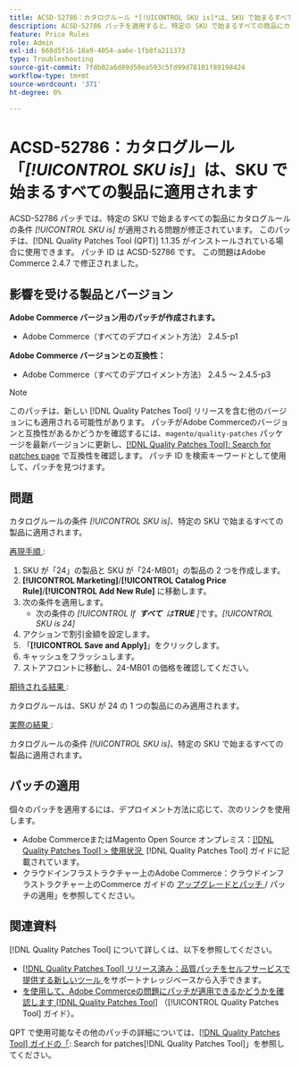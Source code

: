 ```yaml
---
title: ACSD-52786：カタログルール *[!UICONTROL SKU is]*は、SKU で始まるすべての製品に適用されます
description: ACSD-52786 パッチを適用すると、特定の SKU で始まるすべての商品にカタログルール条件*[!UICONTROL SKU is]*が適用されるAdobe Commerceの問題が修正されます。
feature: Price Rules
role: Admin
exl-id: 668d5f16-18a9-4054-aa6e-1fb8fa211373
type: Troubleshooting
source-git-commit: 7fdb02a6d89d50ea593c5fd99d78101f89198424
workflow-type: tm+mt
source-wordcount: '371'
ht-degree: 0%

---
```


# ACSD-52786：カタログルール「*[!UICONTROL SKU is]*」は、SKU で始まるすべての製品に適用されます

ACSD-52786 パッチでは、特定の SKU で始まるすべての製品にカタログルールの条件 *[!UICONTROL SKU is]* が適用される問題が修正されています。 このパッチは、[!DNL Quality Patches Tool (QPT)] 1.1.35 がインストールされている場合に使用できます。 パッチ ID は ACSD-52786 です。 この問題はAdobe Commerce 2.4.7 で修正されました。

## 影響を受ける製品とバージョン

**Adobe Commerce バージョン用のパッチが作成されます。**

* Adobe Commerce（すべてのデプロイメント方法） 2.4.5-p1

**Adobe Commerce バージョンとの互換性：**

* Adobe Commerce（すべてのデプロイメント方法） 2.4.5 ～ 2.4.5-p3

>[!NOTE]
>
>このパッチは、新しい [!DNL Quality Patches Tool] リリースを含む他のバージョンにも適用される可能性があります。 パッチがAdobe Commerceのバージョンと互換性があるかどうかを確認するには、`magento/quality-patches` パッケージを最新バージョンに更新し、[[!DNL Quality Patches Tool]: Search for patches page](https://experienceleague.adobe.com/tools/commerce-quality-patches/index.html?lang=ja) で互換性を確認します。 パッチ ID を検索キーワードとして使用して、パッチを見つけます。

## 問題

カタログルールの条件 *[!UICONTROL SKU is]*、特定の SKU で始まるすべての製品に適用されます。

<u> 再現手順 </u>:

1. SKU が「24」の製品と SKU が「24-MB01」の製品の 2 つを作成します。
1. **[!UICONTROL Marketing]**/**[!UICONTROL Catalog Price Rule]**/**[!UICONTROL Add New Rule]** に移動します。
1. 次の条件を適用します。
   * 次の条件の *[!UICONTROL If **&#x200B; すべて &#x200B;** は&#x200B;**&#x200B; TRUE &#x200B;**]*&#x200B;です。*[!UICONTROL SKU is 24]*
1. アクションで割引金額を設定します。
1. 「**[!UICONTROL Save and Apply]**」をクリックします。
1. キャッシュをフラッシュします。
1. ストアフロントに移動し、24-MB01 の価格を確認してください。

<u> 期待される結果 </u>:

カタログルールは、SKU が 24 の 1 つの製品にのみ適用されます。

<u> 実際の結果 </u>:

カタログルールの条件 *[!UICONTROL SKU is]*、特定の SKU で始まるすべての製品に適用されます。

## パッチの適用

個々のパッチを適用するには、デプロイメント方法に応じて、次のリンクを使用します。

* Adobe CommerceまたはMagento Open Source オンプレミス：[[!DNL Quality Patches Tool] > 使用状況 &#x200B;](/help/tools/quality-patches-tool/usage.md) [!DNL Quality Patches Tool] ガイドに記載されています。
* クラウドインフラストラクチャー上のAdobe Commerce：クラウドインフラストラクチャー上のCommerce ガイドの [&#x200B; アップグレードとパッチ &#x200B;](https://experienceleague.adobe.com/docs/commerce-cloud-service/user-guide/develop/upgrade/apply-patches.html?lang=ja)/ パッチの適用」を参照してください。

## 関連資料

[!DNL Quality Patches Tool] について詳しくは、以下を参照してください。

* [[!DNL Quality Patches Tool]  リリース済み：品質パッチをセルフサービスで提供する新しいツール &#x200B;](https://experienceleague.adobe.com/ja/docs/commerce-operations/tools/quality-patches-tool/quality-patches-tool-to-self-serve-quality-patches) をサポートナレッジベースから入手できます。
* [&#x200B; を使用して、Adobe Commerceの問題にパッチが適用できるかどうかを確認します  [!DNL Quality Patches Tool]](/help/tools/quality-patches-tool/patches-available-in-qpt/check-patch-for-magento-issue-with-magento-quality-patches.md) （[!UICONTROL Quality Patches Tool] ガイド）。


QPT で使用可能なその他のパッチの詳細については、[[!DNL Quality Patches Tool] ガイドの「](https://experienceleague.adobe.com/tools/commerce-quality-patches/index.html?lang=ja): Search for patches[!DNL Quality Patches Tool]」を参照してください。
